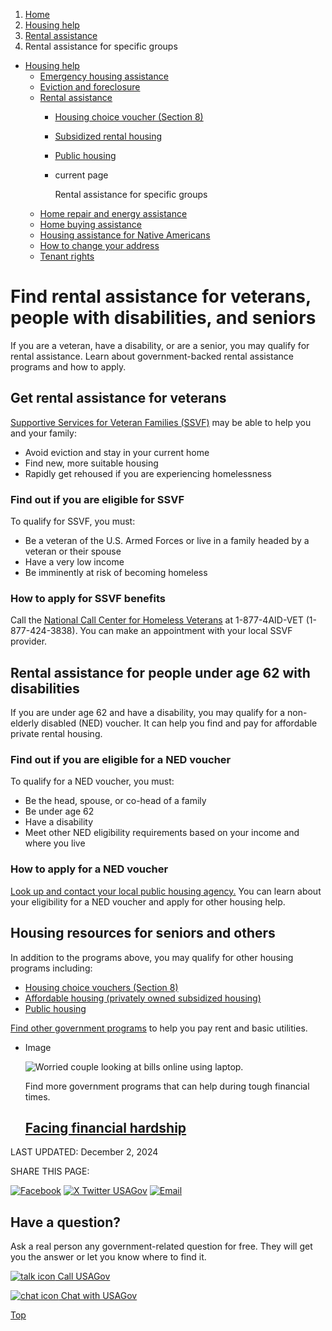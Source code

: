 1. [Home](/)
2. [Housing help](/housing-help)
3. [Rental assistance](/rental-housing-programs)
4. Rental assistance for specific groups

* [Housing help](/housing-help)
  + [Emergency housing assistance](/emergency-housing-assistance)
  + [Eviction and foreclosure](/eviction-and-foreclosure)
  + [Rental assistance](/rental-housing-programs)
    - [Housing choice voucher (Section 8)](/housing-voucher-section-8)
    - [Subsidized rental housing](/subsidized-rental-housing)
    - [Public housing](/public-housing)
    - current page

      Rental assistance for specific groups
  + [Home repair and energy assistance](/repairing-home)
  + [Home buying assistance](/buying-home-programs)
  + [Housing assistance for Native Americans](/native-american-housing-help)
  + [How to change your address](/change-address)
  + [Tenant rights](/tenant-rights)

Find rental assistance for veterans, people with disabilities, and seniors
==========================================================================

If you are a veteran, have a disability, or are a senior, you may qualify for rental assistance. Learn about government-backed rental assistance programs and how to apply.

Get rental assistance for veterans
----------------------------------

[Supportive Services for Veteran Families (SSVF)](https://www.va.gov/homeless/ssvf/index.html)
may be able to help you and your family:

* Avoid eviction and stay in your current home
* Find new, more suitable housing
* Rapidly get rehoused if you are experiencing homelessness

### Find out if you are eligible for SSVF

To qualify for SSVF, you must:

* Be a veteran of the U.S. Armed Forces or live in a family headed by a veteran or their spouse
* Have a very low income
* Be imminently at risk of becoming homeless

### How to apply for SSVF benefits

Call the
[National Call Center for Homeless Veterans](https://www.va.gov/homeless/nationalcallcenter.asp)
at 1-877-4AID-VET (1-877-424-3838). You can make an appointment with your local SSVF provider.

**Rental assistance for people under age 62 with disabilities**
---------------------------------------------------------------

If you are under age 62 and have a disability, you may qualify for a non-elderly disabled (NED) voucher. It can help you find and pay for affordable private rental housing.

### Find out if you are eligible for a NED voucher

To qualify for a NED voucher, you must:

* Be the head, spouse, or co-head of a family
* Be under age 62
* Have a disability
* Meet other NED eligibility requirements based on your income and where you live

### How to apply for a NED voucher

[Look up and contact your local public housing agency.](https://www.hud.gov/program_offices/public_indian_housing/pha/contacts)
You can learn about your eligibility for a NED voucher and apply for other housing help.

Housing resources for seniors and others
----------------------------------------

In addition to the programs above, you may qualify for other housing programs including:

* [Housing choice vouchers (Section 8)](https://www.usa.gov/housing-voucher-section-8)
* [Affordable housing (privately owned subsidized housing)](https://www.usa.gov/subsidized-rental-housing)
* [Public housing](https://www.usa.gov/public-housing)

[Find other government programs](https://www.consumerfinance.gov/housing/housing-insecurity/help-for-renters/get-help-paying-rent-and-bills/)
to help you pay rent and basic utilities.

* Image

  ![Worried couple looking at bills online using laptop.](https://www.usa.gov/s3/files/styles/large/public/2023-01/Banner_img_Life_FInancial_hardship_en.png?itok=Nx2JnK1W)

  Find more government programs that can help during tough financial times.

  [Facing financial hardship](/financial-hardship)
  ------------------------------------------------

LAST UPDATED:
December 2, 2024

SHARE THIS PAGE:

[![Facebook](/themes/custom/usagov/images/social-media-icons/Facebook_Icon.svg)](https://www.facebook.com/sharer/sharer.php?u=https://www.usa.gov/rent-help-groups&v=3)
[![X Twitter USAGov](/themes/custom/usagov/images/social-media-icons/X_Twitter_Icon.svg?version=2)](https://twitter.com/intent/tweet?source=webclient&text=https://www.usa.gov/rent-help-groups)
[![Email](/themes/custom/usagov/images/social-media-icons/Email_Icon.svg?version=2)](mailto:?subject=https://www.usa.gov/rent-help-groups)

Have a question?
----------------

Ask a real person any government-related question for free. They will get you the answer or let you know where to find it.

[![talk icon](/themes/custom/usagov/images/ICONS_talk.png)
Call USAGov](/phone)

[![chat icon](/themes/custom/usagov/images/ICONS_chat.png)
Chat with USAGov](/chat)

[Top](#main-content)